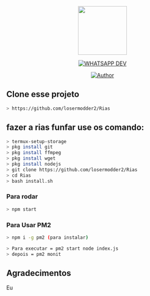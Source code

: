 
<p align="center">
<img src="https://encrypted-tbn0.gstatic.com/images?q=tbn:ANd9GcRafsppMEPLT4HRN_RC80s6K1vmRWG91aPkYw&usqp=CAU" width="128" height="128"/>
</p>
<p align="center">
<a href="#"><img title="WHATSAPP DEV" src="https://img.shields.io/badge/Termux Whatsapp Bot-green?colorA=%23ff0000&colorB=%23017e40&style=for-the-badge"></a>
</p>
<p align="center">
<a href="https://github.com/losermodder2"><img title="Author" src="https://img.shields.io/badge/Author-Loserzinn-red.svg?style=for-the-badge&logo=github"></a>
</p>

## Clone esse projeto

```bash
> https://github.com/losermodder2/Rias
```

## fazer a rias funfar use os comando:

```bash
> termux-setup-storage
> pkg install git
> pkg install ffmpeg
> pkg install wget
> pkg install nodejs
> git clone https://github.com/losermodder2/Rias
> cd Rias
> bash install.sh
```

### Para rodar
```bash
> npm start
```
### Para Usar PM2
```bash
> npm i -g pm2 (para instalar)

> Para executar = pm2 start node index.js
> depois = pm2 monit
```

## Agradecimentos

Eu

